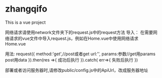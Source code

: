 # zhangqifo
This is a vue project

网络请求请使用network文件夹下的request.js中的request方法
导入：
在需要网络请求的vue文件中导入request.js，例如在Home.vue中使用网络请求
Home.vue
<script>
  import {request} from '@/network/request.js'//注意{}不要省略，因为不是默认导出的
</script>
用法:
request({
  method:'get',//post或者get
  url:'',
  params:参数//get用params post用data
}).then(res =>{
  成功后执行
}).catch( err=>{
  失败后执行
})

部署或者访问服务器时,请修改public/config.js中的ApiUrl，改成服务器地址
